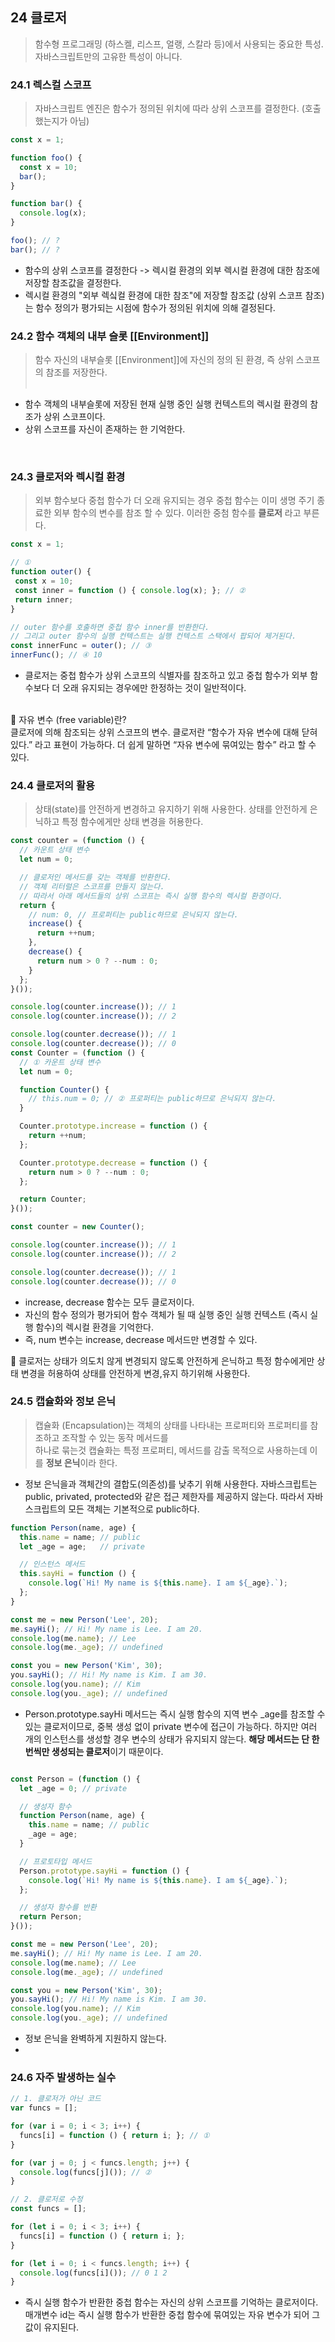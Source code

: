 ## 24 클로저 

> 함수형 프로그래밍 (하스켈, 리스프, 얼랭, 스칼라 등)에서 사용되는 중요한 특성.
자바스크립트만의 고유한 특성이 아니다.

### 24.1 렉스컬 스코프
> 자바스크립트 엔진은 함수가 정의된 위치에 따라 상위 스코프를 결정한다. (호출했는지가 아님)

``` javascript
const x = 1;

function foo() {
  const x = 10;
  bar();
}

function bar() {
  console.log(x);
}

foo(); // ?
bar(); // ?
```
- 함수의 상위 스코프를 결정한다 -> 렉시컬 환경의 외부 렉시컬 환경에 대한 참조에 저장할 참조값을 결정한다.
- 렉시컬 환경의 "외부 렉싴컬 환경에 대한 참조"에 저장할 참조값 (상위 스코프 참조)는 함수 정의가 평가되는 시점에 함수가 정의된 위치에 의해 결정된다.

### 24.2 함수 객체의 내부 슬롯 [[Environment]]
> 함수 자신의 내부슬롯 [[Environment]]에 자신의 정의 된 환경, 즉 상위 스코프의 참조를 저장한다. <br> <br>

- 함수 객체의 내부슬롯에 저장된 현재 실행 중인 실행 컨텍스트의 렉시컬 환경의 참조가 상위 스코프이다.
- 상위 스코프를 자신이 존재하는 한 기억한다.
 <br>

### 24.3 클로저와 렉시컬 환경

> 외부 함수보다 중첩 함수가 더 오래 유지되는 경우 중첩 함수는 이미 생명 주기 종료한 외부 함수의 변수를 참조 할 수 있다. 이러한 중첨 함수를 **클로저** 라고 부른다.
 
 ``` javascript
 const x = 1;

// ①
function outer() {
  const x = 10;
  const inner = function () { console.log(x); }; // ②
  return inner;
}

// outer 함수를 호출하면 중첩 함수 inner를 반환한다.
// 그리고 outer 함수의 실행 컨텍스트는 실행 컨텍스트 스택에서 팝되어 제거된다.
const innerFunc = outer(); // ③
innerFunc(); // ④ 10
 ```

- 클로저는 중첩 함수가 상위 스코프의 식별자를 참조하고 있고 중첩 함수가 외부 함수보다 더 오래 유지되는 경우에만 한정하는 것이 일반적이다. <br><br>

📄 자유 변수 (free variable)란? <br>
클로저에 의해 참조되는 상위 스코프의 변수.
클로저란 “함수가 자유 변수에 대해 닫혀있다.” 라고 표현이 가능하다.
더 쉽게 말하면 “자유 변수에 묶여있는 함수” 라고 할 수 있다.

### 24.4 클로저의 활용 

> 상태(state)를 안전하게 변경하고 유지하기 위해 사용한다. 상태를 안전하게 은닉하고 특정 함수에게만 상태 변경을 허용한다. 

``` javascript
const counter = (function () {
  // 카운트 상태 변수
  let num = 0;

  // 클로저인 메서드를 갖는 객체를 반환한다.
  // 객체 리터럴은 스코프를 만들지 않는다.
  // 따라서 아래 메서드들의 상위 스코프는 즉시 실행 함수의 렉시컬 환경이다.
  return {
    // num: 0, // 프로퍼티는 public하므로 은닉되지 않는다.
    increase() {
      return ++num;
    },
    decrease() {
      return num > 0 ? --num : 0;
    }
  };
}());

console.log(counter.increase()); // 1
console.log(counter.increase()); // 2

console.log(counter.decrease()); // 1
console.log(counter.decrease()); // 0
const Counter = (function () {
  // ① 카운트 상태 변수
  let num = 0;

  function Counter() {
    // this.num = 0; // ② 프로퍼티는 public하므로 은닉되지 않는다.
  }

  Counter.prototype.increase = function () {
    return ++num;
  };

  Counter.prototype.decrease = function () {
    return num > 0 ? --num : 0;
  };

  return Counter;
}());

const counter = new Counter();

console.log(counter.increase()); // 1
console.log(counter.increase()); // 2

console.log(counter.decrease()); // 1
console.log(counter.decrease()); // 0
```
- increase, decrease 함수는 모두 클로저이다.
- 자신의 함수 정의가 평가되어 함수 객체가 될 때 실행 중인 실행 컨텍스트 (즉시 실행 함수)의 렉시컬 환경을 기억한다.
- 즉, num 변수는 increase, decrease 메서드만 변경할 수 있다.

🚩 클로저는 상태가 의도치 않게 변경되지 않도록 안전하게 은닉하고 특정 함수에게만 상태 변경을 허용하여 상태를 안전하게 변경,유지 하기위해 사용한다.

### 24.5 캡슐화와 정보 은닉

> 캡슐화 (Encapsulation)는 객체의 상태를 나타내는 프로퍼티와 프로퍼티를 참조하고 조작할 수 있는 동작 메서드를<br>
하나로 묶는것 캡슐화는 특정 프로퍼티, 메서드를 감출 목적으로 사용하는데 이를 **정보 은닉**이라 한다. <br>

- 정보 은닉을과 객체간의 결합도(의존성)를 낮추기 위해 사용한다. 자바스크립트는 public, privated, protected와 같은 접근 제한자를 제공하지 않는다.
따라서 자바스크립트의 모든 객체는 기본적으로 public하다.

```javascript
function Person(name, age) {
  this.name = name; // public
  let _age = age;   // private

  // 인스턴스 메서드
  this.sayHi = function () {
    console.log(`Hi! My name is ${this.name}. I am ${_age}.`);
  };
}

const me = new Person('Lee', 20);
me.sayHi(); // Hi! My name is Lee. I am 20.
console.log(me.name); // Lee
console.log(me._age); // undefined

const you = new Person('Kim', 30);
you.sayHi(); // Hi! My name is Kim. I am 30.
console.log(you.name); // Kim
console.log(you._age); // undefined
```

- Person.prototype.sayHi 메서드는 즉시 실행 함수의 지역 변수 _age를 참조할 수 있는 클로저이므로, 중복 생성 없이 private 변수에 접근이 가능하다.
하지만 여러 개의 인스턴스를 생성할 경우 변수의 상태가 유지되지 않는다. **해당 메서드는 단 한번씩만 생성되는 클로저**이기 때문이다.

``` javascript

const Person = (function () {
  let _age = 0; // private

  // 생성자 함수
  function Person(name, age) {
    this.name = name; // public
    _age = age;
  }

  // 프로토타입 메서드
  Person.prototype.sayHi = function () {
    console.log(`Hi! My name is ${this.name}. I am ${_age}.`);
  };

  // 생성자 함수를 반환
  return Person;
}());

const me = new Person('Lee', 20);
me.sayHi(); // Hi! My name is Lee. I am 20.
console.log(me.name); // Lee
console.log(me._age); // undefined

const you = new Person('Kim', 30);
you.sayHi(); // Hi! My name is Kim. I am 30.
console.log(you.name); // Kim
console.log(you._age); // undefined

```
- 정보 은닉을 완벽하게 지원하지 않는다.
- 
### 24.6 자주 발생하는 실수

``` javascript
// 1. 클로저가 아닌 코드 
var funcs = [];

for (var i = 0; i < 3; i++) {
  funcs[i] = function () { return i; }; // ①
}

for (var j = 0; j < funcs.length; j++) {
  console.log(funcs[j]()); // ②
}

// 2. 클로저로 수정
const funcs = [];

for (let i = 0; i < 3; i++) {
  funcs[i] = function () { return i; };
}

for (let i = 0; i < funcs.length; i++) {
  console.log(funcs[i]()); // 0 1 2
}
```

- 즉시 실행 함수가 반환한 중첩 함수는 자신의 상위 스코프를 기억하는 클로저이다. <br>
  매개변수 id는 즉시 실행 함수가 반환한 중첩 함수에 묶여있는 자유 변수가 되어 그 값이 유지된다.
